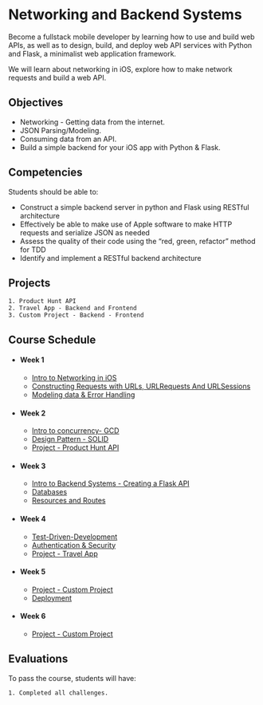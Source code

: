 # Networking and Backend Systems

Become a fullstack mobile developer by learning how to use and build web APIs, as well as to design, build, and deploy web API services with Python and Flask, a minimalist web application framework.

We will learn about networking in iOS, explore how to make network requests and build a web API.


## Objectives

- Networking - Getting data from the internet.
- JSON Parsing/Modeling.
- Consuming data from an API.
- Build a simple backend for your iOS app with Python & Flask.

## Competencies

Students should be able to:

- Construct a simple backend server in python and Flask using RESTful architecture
- Effectively be able to make use of Apple software to make HTTP requests and serialize JSON as needed
- Assess the quality of their code using the “red, green, refactor” method for TDD
- Identify and implement a RESTful backend architecture

## Projects

    1. Product Hunt API
    2. Travel App - Backend and Frontend
    3. Custom Project - Backend - Frontend
    
## Course Schedule

- #### Week 1
    - [Intro to Networking in iOS](01-Intro-to-Networking)
    - [Constructing Requests with URLs, URLRequests And URLSessions](02-Constructing-Requests)
    - [Modeling data & Error Handling](03-Modeling-data)
    
- #### Week 2
    - [Intro to concurrency- GCD](04-Intro-to-Concurrency)
    - [Design Pattern - SOLID](05-Design-Pattern-SOLID)
    - [Project - Product Hunt API](06-Project-Product-Hunt-API)

- #### Week 3
    - [Intro to Backend Systems - Creating a Flask API](07-Intro-to-Backend)
    - [Databases](08-Databases)
    - [Resources and Routes](08-Resources-and-Routes)
    
- #### Week 4
    - [Test-Driven-Development](11-Test-Driven-Development)
    - [Authentication & Security](12-Authentication-and-Security)
    - [Project - Travel App](10-Project-Travel-App)
    
- #### Week 5
    - [Project - Custom Project](15-Custom-Project)
    - [Deployment](14-Deployment)
    
- #### Week 6
    - [Project - Custom Project](15-Custom-Project)

## Evaluations

To pass the course, students will have:

    1. Completed all challenges.
    
